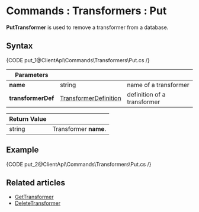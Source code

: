 # Commands : Transformers : Put

**PutTransformer** is used to remove a transformer from a database.

## Syntax

{CODE put_1@ClientApi\Commands\Transformers\Put.cs /}

| Parameters | | |
| ------------- | ------------- | ----- |
| **name** | string | name of a transformer |
| **transformerDef** | [TransformerDefinition](../../../glossary/transformers/transformer-definition) | definition of a transformer |

| Return Value | |
| ------------- | ----- |
| string | Transformer **name**. |

## Example

{CODE put_2@ClientApi\Commands\Transformers\Put.cs /}

## Related articles

- [GetTransformer](../../../client-api/commands/transformers/get)  
- [DeleteTransformer](../../../client-api/commands/transformers/delete)  
